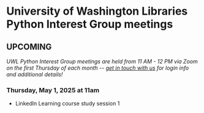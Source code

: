# University of Washington Libraries Python Interest Group meetings

## UPCOMING
*UWL Python Interest Group meetings are held from 11 AM - 12 PM via Zoom on the first Thursday of each month -- [get in touch with us](https://github.com/uwlib-python-ig/meetings/blob/main/README.md#get-in-touch-with-the-pig) for login info and additional details!*

### Thursday, May 1, 2025 at 11am
- LinkedIn Learning course study session 1
